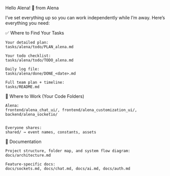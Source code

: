 Hello Alena! 👋 from Alena

I’ve set everything up so you can work independently while I’m away. Here’s everything you need:

✅ Where to Find Your Tasks

    Your detailed plan:
    tasks/alena/todo/PLAN_alena.md

    Your todo checklist:
    tasks/alena/todo/TODO_alena.md

    Daily log file:
    tasks/alena/done/DONE_<date>.md

    Full team plan + timeline:
    tasks/README.md

📁 Where to Work (Your Code Folders)

    Alena:
    frontend/alena_chat_ui/, frontend/alena_customization_ui/, backend/alena_socketio/


    Everyone shares:
    shared/ → event names, constants, assets

📘 Documentation

    Project structure, folder map, and system flow diagram:
    docs/architecture.md

    Feature-specific docs:
    docs/sockets.md, docs/chat.md, docs/ai.md, docs/auth.md